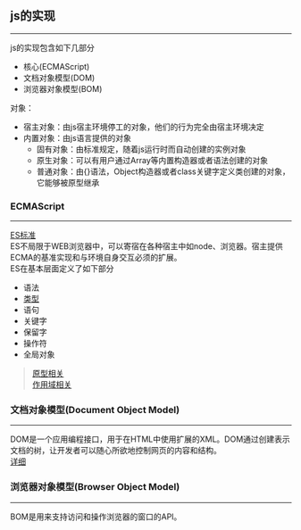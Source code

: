 ## js的实现
---
js的实现包含如下几部分
* 核心(ECMAScript)
* 文档对象模型(DOM)
* 浏览器对象模型(BOM)

对象：
* 宿主对象：由js宿主环境停工的对象，他们的行为完全由宿主环境决定
* 内置对象：由js语言提供的对象
    * 固有对象：由标准规定，随着js运行时而自动创建的实例对象
    * 原生对象：可以有用户通过Array等内置构造器或者语法创建的对象
    * 普通对象：由{}语法，Object构造器或者class关键字定义类创建的对象，它能够被原型继承

### ECMAScript
---
[ES标准](https://262.ecma-international.org/11.0/)  
ES不局限于WEB浏览器中，可以寄宿在各种宿主中如node、浏览器。宿主提供ECMA的基准实现和与环境自身交互必须的扩展。  
ES在基本层面定义了如下部分
* 语法
* [类型](./datatype.md)
* 语句
* 关键字
* 保留字
* 操作符
* 全局对象

> [原型相关](./prototype.md)  
> [作用域相关](./scope.md)

### 文档对象模型(Document Object Model)
---
DOM是一个应用编程接口，用于在HTML中使用扩展的XML。DOM通过创建表示文档的树，让开发者可以随心所欲地控制网页的内容和结构。  
[详细](./dom.md)

### 浏览器对象模型(Browser Object Model)
---
BOM是用来支持访问和操作浏览器的窗口的API。  
